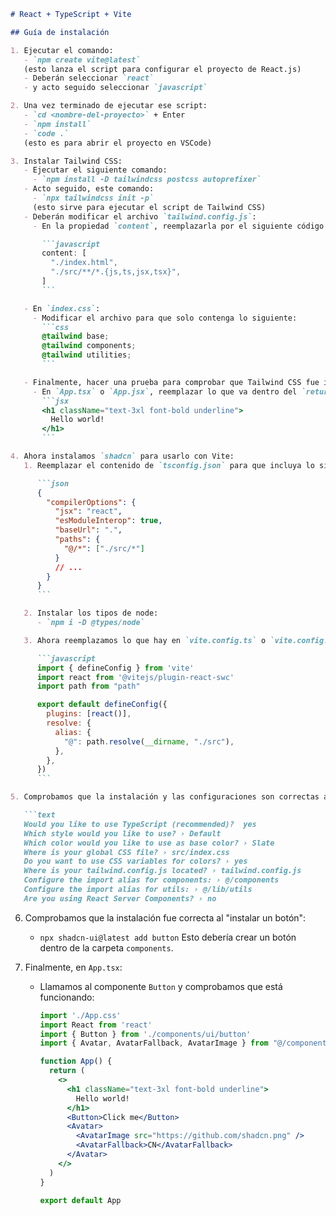 
```markdown
# React + TypeScript + Vite

## Guía de instalación

1. Ejecutar el comando:
   - `npm create vite@latest`
   (esto lanza el script para configurar el proyecto de React.js)
   - Deberán seleccionar `react`
   - y acto seguido seleccionar `javascript`

2. Una vez terminado de ejecutar ese script:
   - `cd <nombre-del-proyecto>` + Enter
   - `npm install`
   - `code .`
   (esto es para abrir el proyecto en VSCode)

3. Instalar Tailwind CSS:
   - Ejecutar el siguiente comando:
     - `npm install -D tailwindcss postcss autoprefixer`
   - Acto seguido, este comando:
     - `npx tailwindcss init -p`
     (esto sirve para ejecutar el script de Tailwind CSS)
   - Deberán modificar el archivo `tailwind.config.js`:
     - En la propiedad `content`, reemplazarla por el siguiente código:

       ```javascript
       content: [
         "./index.html",
         "./src/**/*.{js,ts,jsx,tsx}",
       ]
       ```

   - En `index.css`:
     - Modificar el archivo para que solo contenga lo siguiente:
       ```css
       @tailwind base;
       @tailwind components;
       @tailwind utilities;
       ```

   - Finalmente, hacer una prueba para comprobar que Tailwind CSS fue instalado correctamente:
     - En `App.tsx` o `App.jsx`, reemplazar lo que va dentro del `return` con esto:
       ```jsx
       <h1 className="text-3xl font-bold underline">
         Hello world!
       </h1>
       ```

4. Ahora instalamos `shadcn` para usarlo con Vite:
   1. Reemplazar el contenido de `tsconfig.json` para que incluya lo siguiente:

      ```json
      {
        "compilerOptions": {
          "jsx": "react",
          "esModuleInterop": true,
          "baseUrl": ".",
          "paths": {
            "@/*": ["./src/*"]
          }
          // ...
        }
      }
      ```

   2. Instalar los tipos de node:
      - `npm i -D @types/node`

   3. Ahora reemplazamos lo que hay en `vite.config.ts` o `vite.config.js`:

      ```javascript
      import { defineConfig } from 'vite'
      import react from '@vitejs/plugin-react-swc'
      import path from "path"

      export default defineConfig({
        plugins: [react()],
        resolve: {
          alias: {
            "@": path.resolve(__dirname, "./src"),
          },
        },
      })
      ```

5. Comprobamos que la instalación y las configuraciones son correctas al inicializar `shadcn` y escoger las siguientes opciones:

   ```text
   Would you like to use TypeScript (recommended)?  yes
   Which style would you like to use? › Default
   Which color would you like to use as base color? › Slate
   Where is your global CSS file? › src/index.css
   Do you want to use CSS variables for colors? › yes
   Where is your tailwind.config.js located? › tailwind.config.js
   Configure the import alias for components: › @/components
   Configure the import alias for utils: › @/lib/utils
   Are you using React Server Components? › no
   ```

6. Comprobamos que la instalación fue correcta al "instalar un botón":
   - `npx shadcn-ui@latest add button`
   Esto debería crear un botón dentro de la carpeta `components`.

7. Finalmente, en `App.tsx`:

   - Llamamos al componente `Button` y comprobamos que está funcionando:

     ```jsx
     import './App.css'
     import React from 'react'
     import { Button } from './components/ui/button'
     import { Avatar, AvatarFallback, AvatarImage } from "@/components/ui/avatar"

     function App() {
       return (
         <>
           <h1 className="text-3xl font-bold underline">
             Hello world!
           </h1>
           <Button>Click me</Button>
           <Avatar>
             <AvatarImage src="https://github.com/shadcn.png" />
             <AvatarFallback>CN</AvatarFallback>
           </Avatar>
         </>
       )
     }

     export default App
     ```
```
